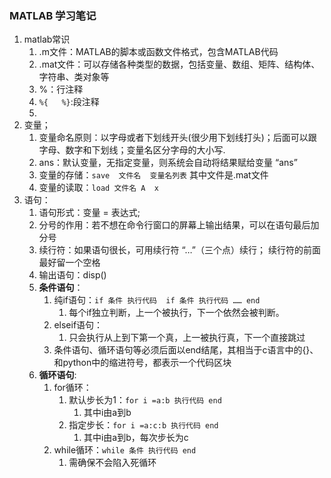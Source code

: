 ### MATLAB 学习笔记
1. matlab常识
   1. .m文件：MATLAB的脚本或函数文件格式，包含MATLAB代码
   2. .mat文件：可以存储各种类型的数据，包括变量、数组、矩阵、结构体、字符串、类对象等
   3. %：行注释
   4. `%{   %}`:段注释
   5. 
2. 变量；
   1. 变量命名原则：以字母或者下划线开头(很少用下划线打头)；后面可以跟字母、数字和下划线；变量名区分字母的大小写.
   2. ans：默认变量，无指定变量，则系统会自动将结果赋给变量 “ans”
   3. 变量的存储：`save  文件名  变量名列表` 其中文件是.mat文件
   4. 变量的读取：`load 文件名 A  x ` 
3. 语句：
   1. 语句形式：变量 = 表达式;
   2. 分号的作用：若不想在命令行窗口的屏幕上输出结果，可以在语句最后加分号
   3. 续行符：如果语句很长，可用续行符 “…”（三个点）续行； 续行符的前面最好留一个空格
   4. 输出语句：disp()
   5. **条件语句**：
      1. 纯if语句：`if 条件 执行代码  if 条件 执行代码 …… end`
         1. 每个if独立判断，上一个被执行，下一个依然会被判断。
      2. elseif语句：
         1. 只会执行从上到下第一个真，上一被执行真，下一个直接跳过
      3. 条件语句、循环语句等必须后面以end结尾，其相当于c语言中的{}、和python中的缩进符号，都表示一个代码区块
   6. **循环语句**:
      1. for循环：
         1. 默认步长为1：`for i =a:b 执行代码 end`
            1. 其中i由a到b
         2. 指定步长：`for i =a:c:b 执行代码 end`
            1. 其中i由a到b，每次步长为c
      2. while循环：`while 条件 执行代码 end`
         1. 需确保不会陷入死循环